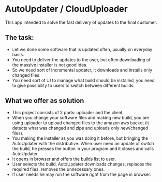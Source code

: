 # AutoUpdater / CloudUploader
This app intended to solve the fast delivery of updates to the final customer. 
## The task:

- Let we done some software that is updated often, usually on everyday basis.
- You need to deliver the updates to the user, but often downloading of the massive installer is not good idea.
- So we need sort of incremental updater, it downloads and installs only changed files.
- You need sort of UI to manage what build should be installed, you need to give possibility to users to switch between different builds.

## What we offer as solution
- This project consists of 2 parts: uploader and the client.
- When you change your software files and making new build, you are using uploader to upload changed files to the amazon aws bucket (it detects what was changed and zips and uploads only new/changed files).
- You making the installer as you was doing it before, but bringing the AutoUpdater with the distributive. When user need an update of switch the build, he presses the button in your program and it closes and calls AutoUpdater. 
- It opens in browser and offers the builds list to user. 
- User selects the build, AutoUpdater downloads changes, replaces the required files, removes the unnecessary ones.
- If user needs he may run the software right from the page in browser.
